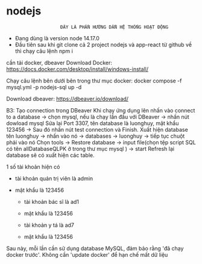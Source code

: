 # nodejs

                        ĐÂY LÀ PHẦN HƯỚNG DẪN HỆ THỐNG HOẠT ĐỘNG

- Đang dùng là version node 14.17.0
- Đầu tiên sau khi git clone cả 2 project nodejs và app-react từ github về thì chạy câu lệnh npm i

cần tải docker, dbeaver
Download Docker:
https://docs.docker.com/desktop/install/windows-install/

Chạy câu lệnh bên dưới bên trong thư mục docker:
docker compose -f mysql.yml -p nodejs-sql up -d

Download dbeaver:
https://dbeaver.io/download/

B3: Tạo connection trong DBeaver
Khi chạy ứng dụng lên nhấn vào connect to a database -> chọn mysql, nếu là chạy lần đầu với DBeaver -> nhấn nút dowload mysql
Sửa lại Port 3307, tên database là luonghuy, mật khẩu 123456 -> Sau đó nhấn nút test connection và Finish.
Xuất hiện database tên luonghuy -> nhấn vào nó -> databases -> luonghuy -> tiếp tục chuột phải vào nó
Chọn tools -> Restore database -> input file(chọn tệp script SQL có tên allDatabaseQLPK ở trong thư mục mysql ) -> start
Refresh lại database sẽ có xuất hiện các table.

1 số tài khoản hiện có

- tài khoản quản trị viên là admin
- mật khẩu là 123456

  - tài khoản bác sĩ là ad1
  - mật khẩu là 123456

  - tài khoản y tá là ad7
  - mật khẩu là 123456

Sau này, mỗi lần cần sử dụng database MySQL, đảm bảo rằng 'đã chạy docker trước'.
Không cần 'update docker' để hạn chế mất dữ liệu
